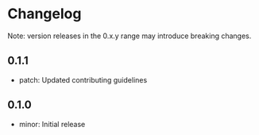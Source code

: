 # Changelog
Note: version releases in the 0.x.y range may introduce breaking changes.

## 0.1.1

- patch: Updated contributing guidelines

## 0.1.0

- minor: Initial release

